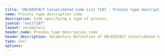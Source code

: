 ```yaml
---
title: "UN/EDIFACT Consolidated Code List 7187 - Process type description code (20B) JSON-LD Vocabulary"
name: Process type description code
description: Code specifying a type of process.
jsonid: "uncl7187"
layout: vocabulary
header_name: Process type description code
header_description: Vocabulary Definition of UN/EDIFACT Consolidated Code List 7187 - Process type description code (20B) semantics in HTML format. JSON-LD format is available at [uncl7187.jsonld](/vocabulary/uncl7187.jsonld)
type: uncl
options:
---
```

